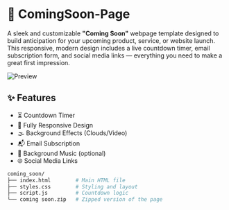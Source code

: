 # 🚀 ComingSoon-Page

A sleek and customizable **"Coming Soon"** webpage template designed to build anticipation for your upcoming product, service, or website launch. This responsive, modern design includes a live countdown timer, email subscription form, and social media links — everything you need to make a great first impression.

![Preview](image.png)

## ✨ Features
- ⏳ Countdown Timer
- 📱 Fully Responsive Design
- 🌫️ Background Effects (Clouds/Video)
- 📬 Email Subscription
- 🎵 Background Music (optional)
- 🌐 Social Media Links

```bash
coming_soon/
├── index.html        # Main HTML file
├── styles.css        # Styling and layout
├── script.js         # Countdown logic
└── coming soon.zip   # Zipped version of the page

